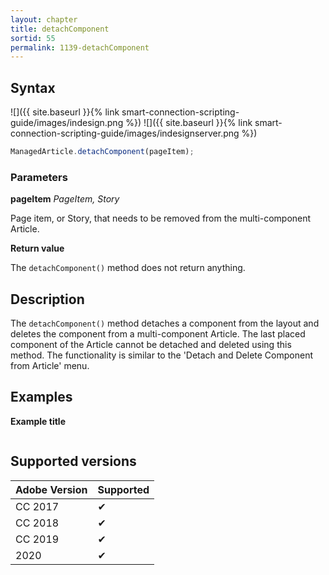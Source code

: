 ```yaml
---
layout: chapter
title: detachComponent
sortid: 55
permalink: 1139-detachComponent
---
```

## Syntax

![]({{ site.baseurl }}{% link smart-connection-scripting-guide/images/indesign.png %}) ![]({{ site.baseurl }}{% link smart-connection-scripting-guide/images/indesignserver.png %})
```javascript
ManagedArticle.detachComponent(pageItem);
```

### Parameters

**pageItem** *PageItem, Story*

Page item, or Story, that needs to be removed from the multi-component Article.

**Return value**

The `detachComponent()` method does not return anything.

## Description

The `detachComponent()` method detaches a component from the layout and deletes the component from a multi-component Article. The last placed component of the Article cannot be detached and deleted using this method. The functionality is similar to the 'Detach and Delete Component from Article' menu.

## Examples

**Example title**

```javascript

```

## Supported versions

| Adobe Version | Supported |
|---------------|---------|
| CC 2017       | ✔       |
| CC 2018       | ✔       |
| CC 2019       | ✔       |
| 2020          | ✔       |